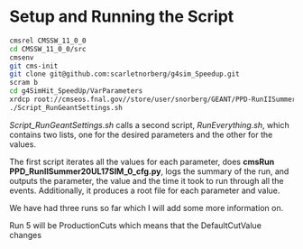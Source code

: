 # Setup and Running the Script

```bash
cmsrel CMSSW_11_0_0
cd CMSSW_11_0_0/src
cmsenv
git cms-init
git clone git@github.com:scarletnorberg/g4sim_Speedup.git
scram b
cd g4SimHit_SpeedUp/VarParameters
xrdcp root://cmseos.fnal.gov//store/user/snorberg/GEANT/PPD-RunIISummer20UL17GEN-00001.root .
./Script_RunGeantSettings.sh
```

*Script_RunGeantSettings.sh* calls a second script, *RunEverything.sh*, which contains two lists, 
one for the desired parameters and the other for the values.

The first script iterates all the values for each parameter, does **cmsRun PPD_RunIISummer20UL17SIM_0_cfg.py**,
logs the summary of the run, and outputs the parameter, the value and the time it took to run through all the events.
Additionally, it produces a root file for each parameter and value.

We have had three runs so far which I will add some more information on.

Run 5 will be ProductionCuts which means that the DefaultCutValue changes 
